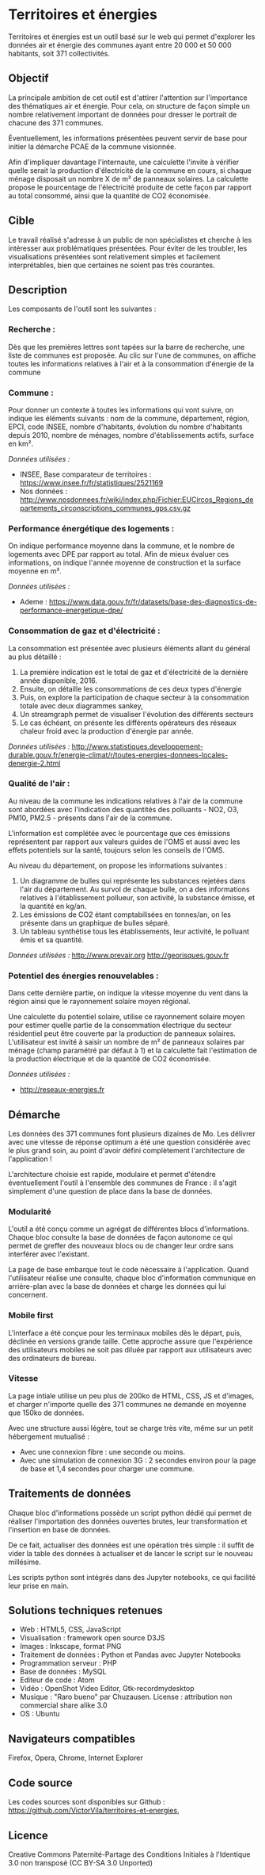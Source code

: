 # Territoires et énergies

Territoires et énergies est un outil basé sur le web qui permet d'explorer les données air et énergie des communes ayant entre 20 000 et 50 000 habitants, soit 371 collectivités.

## Objectif

La principale ambition de cet outil est d'attirer l'attention sur l'importance des thématiques air et énergie. Pour cela, on structure de façon simple un nombre relativement important de données pour dresser le portrait de chacune des 371 communes.

Éventuellement, les informations présentées peuvent servir de base pour initier la démarche PCAE de la commune visionnée.

Afin d'impliquer davantage l'internaute, une calculette l'invite à vérifier quelle serait la production d'électricité de la commune en cours, si chaque ménage disposait un nombre X de m² de panneaux solaires. La calculette propose le pourcentage de l'électricité produite de cette façon par rapport au total consommé, ainsi que la quantité de CO2 économisée.

## Cible

Le travail réalisé s'adresse à un public de non spécialistes et cherche à les intéresser aux problématiques présentées. Pour éviter de les troubler, les visualisations présentées sont relativement simples et facilement interprétables, bien que certaines ne soient pas très courantes.

## Description

Les composants de l'outil sont les suivantes :

### Recherche :
Dès que les premières lettres sont tapées sur la barre de recherche, une liste de communes est proposée. Au clic sur l'une de communes, on affiche toutes les informations relatives à l'air et à la consommation d'énergie de la commune

### Commune :
Pour donner un contexte à toutes les informations qui vont suivre, on indique les éléments suivants : nom de la commune, département, région, EPCI, code INSEE, nombre d'habitants, évolution du nombre d'habitants depuis 2010, nombre de ménages, nombre d'établissements actifs, surface en km².

*Données utilisées :*
* INSEE, Base comparateur de territoires : https://www.insee.fr/fr/statistiques/2521169
* Nos données : http://www.nosdonnees.fr/wiki/index.php/Fichier:EUCircos_Regions_departements_circonscriptions_communes_gps.csv.gz

### Performance énergétique des logements :
On indique performance moyenne dans la commune, et le nombre de logements avec DPE par rapport au total. Afin de mieux évaluer ces informations, on indique l'année moyenne de construction et la surface moyenne en m².

*Données utilisées :*
* Ademe : https://www.data.gouv.fr/fr/datasets/base-des-diagnostics-de-performance-energetique-dpe/

### Consommation de gaz et d'électricité :
La consommation est présentée avec plusieurs éléments allant du général au plus détaillé :
1. La première indication est le total de gaz et d'électricité de la dernière année disponible, 2016.
2. Ensuite, on détaille les consommations de ces deux types d'énergie
3. Puis, on explore la participation de chaque secteur à la consommation totale avec deux diagrammes sankey,
4. Un streamgraph permet de visualiser l'évolution des différents secteurs
5. Le cas échéant, on présente les différents opérateurs des réseaux chaleur froid avec la production d'énergie par année.

*Données utilisées :*
http://www.statistiques.developpement-durable.gouv.fr/energie-climat/r/toutes-energies-donnees-locales-denergie-2.html


### Qualité de l'air :
Au niveau de la commune les indications relatives à l'air de la commune sont abordées avec l'indication des quantités des polluants - NO2, O3, PM10, PM2.5 - présents dans l'air de la commune.

L'information est complétée avec le pourcentage que ces émissions représentent par rapport aux valeurs guides de l'OMS et aussi avec les effets potentiels sur la santé, toujours selon les conseils de l'OMS.

Au niveau du département, on propose les informations suivantes :
1. Un diagramme de bulles qui représente les substances rejetées dans l'air du département. Au survol de chaque bulle, on a des informations relatives à l'établissement pollueur, son activité, la substance émisse, et la quantité en kg/an.
2. Les émissions de CO2 étant comptabilisées en tonnes/an, on les présente dans un graphique de bulles séparé.
3. Un tableau synthétise tous les établissements, leur activité, le polluant émis et sa quantité.

*Données utilisées :*
http://www.prevair.org
http://georisques.gouv.fr

### Potentiel des énergies renouvelables :
Dans cette dernière partie, on indique la vitesse moyenne du vent dans la région ainsi que le rayonnement solaire moyen régional.

Une calculette du potentiel solaire, utilise ce rayonnement solaire moyen pour estimer quelle partie de la consommation électrique du secteur résidentiel peut être couverte par la production de panneaux solaires. L'utilisateur est invité à saisir un nombre de m² de panneaux solaires par ménage (champ paramétré par défaut à 1) et la calculette fait l'estimation de la production électrique et de la quantité de CO2 économisée.

*Données utilisées :*
* http://reseaux-energies.fr


## Démarche
Les données des 371 communes font plusieurs dizaines de Mo. Les délivrer avec une vitesse de réponse optimum a été une question considérée avec le plus grand soin, au point d'avoir défini complètement l'architecture de l'application !

L'architecture choisie est rapide, modulaire et permet d'étendre éventuellement l'outil à l'ensemble des communes de France : il s'agit simplement d'une question de place dans la base de données.

### Modularité
L'outil a été conçu comme un agrégat de différentes blocs d'informations. Chaque bloc consulte la base de données de façon autonome ce qui permet de greffer des nouveaux blocs ou de changer leur ordre sans interférer avec l'existant.

La page de base embarque tout le code nécessaire à l'application. Quand l'utilisateur réalise une consulte, chaque bloc d'information communique en arrière-plan avec la base de données et charge les données qui lui concernent.

### Mobile first
L'interface a été conçue pour les terminaux mobiles dès le départ, puis, déclinée en versions grande taille. Cette approche assure que l'expérience des utilisateurs mobiles ne soit pas diluée par rapport aux utilisateurs avec des ordinateurs de bureau.

### Vitesse
La page intiale utilise un peu plus de 200ko de HTML, CSS, JS et d'images, et charger n'importe quelle des 371 communes ne demande en moyenne que 150ko de données.

Avec une structure aussi légère, tout se charge très vite, même sur un petit hébergement mutualisé :
* Avec une connexion fibre : une seconde ou moins.
* Avec une simulation de connexion 3G : 2 secondes environ pour la page de base et 1,4 secondes pour charger une commune.


## Traitements de données
Chaque bloc d'informations possède un script python dédié qui permet de réaliser l'importation des données ouvertes brutes, leur transformation et l'insertion en base de données.

De ce fait, actualiser des données est une opération très simple : il suffit de vider la table des données à actualiser et de lancer le script sur le nouveau millésime.

Les scripts python sont intégrés dans des Jupyter notebooks, ce qui facilité leur prise en main.

## Solutions techniques retenues
* Web : HTML5, CSS, JavaScript
* Visualisation : framework open source D3JS
* Images : Inkscape, format PNG
* Traitement de données : Python et Pandas avec Jupyter Notebooks
* Programmation serveur : PHP
* Base de données : MySQL
* Editeur de code : Atom
* Vidéo : OpenShot Video Editor, Gtk-recordmydesktop
* Musique : "Raro bueno" par Chuzausen. License : attribution non commercial share alike 3.0
* OS : Ubuntu   

## Navigateurs compatibles
Firefox, Opera, Chrome, Internet Explorer


## Code source
Les codes sources sont disponibles sur Github : https://github.com/VictorVila/territoires-et-energies,

## Licence
Creative Commons Paternité-Partage des Conditions Initiales à l'Identique 3.0 non transposé (CC BY-SA 3.0 Unported)
